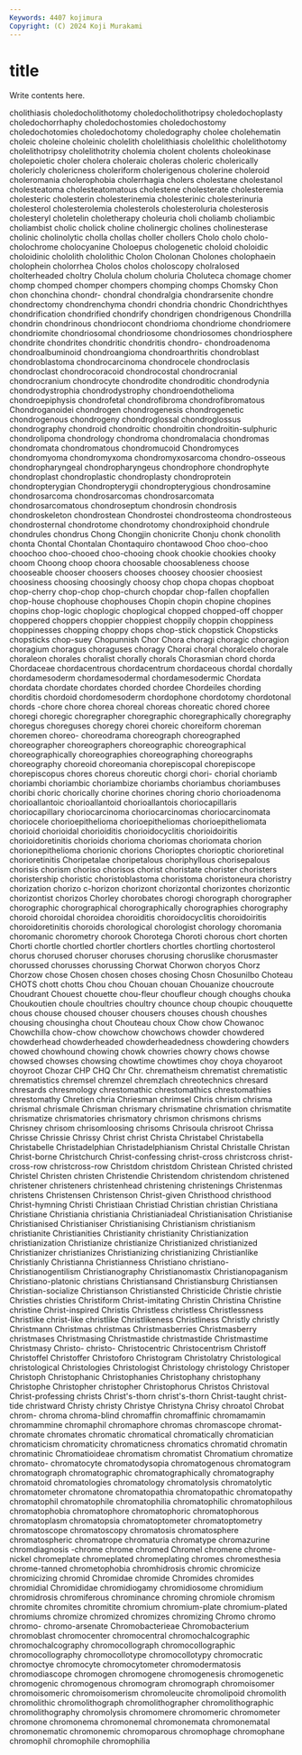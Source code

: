 ```yaml
---
Keywords: 4407 kojimura
Copyright: (C) 2024 Koji Murakami
---
```


# title

Write contents here.



cholithiasis choledocholithotomy choledocholithotripsy choledochoplasty choledochorrhaphy choledochostomies choledochostomy choledochotomies
choledochotomy choledography cholee cholehematin choleic choleine choleinic cholelith cholelithiasis cholelithic
cholelithotomy cholelithotripsy cholelithotrity cholemia cholent cholents choleokinase cholepoietic choler cholera
choleraic choleras choleric cholerically cholericly cholericness choleriform cholerigenous cholerine choleroid
choleromania cholerophobia cholerrhagia cholers cholestane cholestanol cholesteatoma cholesteatomatous cholestene cholesterate
cholesteremia cholesteric cholesterin cholesterinemia cholesterinic cholesterinuria cholesterol cholesterolemia cholesterols cholesteroluria
cholesterosis cholesteryl choletelin choletherapy choleuria choli choliamb choliambic choliambist cholic
cholick choline cholinergic cholines cholinesterase cholinic cholinolytic cholla chollas choller
chollers Cholo cholo cholo- cholochrome cholocyanine Choloepus chologenetic choloid choloidic
choloidinic chololith chololithic Cholon Cholonan Cholones cholophaein cholophein cholorrhea Cholos
cholos choloscopy cholralosed cholterheaded choltry Cholula cholum choluria Choluteca chomage
chomer chomp chomped chomper chompers chomping chomps Chomsky Chon chon
chonchina chondr- chondral chondralgia chondrarsenite chondre chondrectomy chondrenchyma chondri chondria
chondric Chondrichthyes chondrification chondrified chondrify chondrigen chondrigenous Chondrilla chondrin chondrinous
chondriocont chondrioma chondriome chondriomere chondriomite chondriosomal chondriosome chondriosomes chondriosphere chondrite
chondrites chondritic chondritis chondro- chondroadenoma chondroalbuminoid chondroangioma chondroarthritis chondroblast chondroblastoma
chondrocarcinoma chondrocele chondroclasis chondroclast chondrocoracoid chondrocostal chondrocranial chondrocranium chondrocyte chondrodite
chondroditic chondrodynia chondrodystrophia chondrodystrophy chondroendothelioma chondroepiphysis chondrofetal chondrofibroma chondrofibromatous Chondroganoidei
chondrogen chondrogenesis chondrogenetic chondrogenous chondrogeny chondroglossal chondroglossus chondrography chondroid chondroitic
chondroitin chondroitin-sulphuric chondrolipoma chondrology chondroma chondromalacia chondromas chondromata chondromatous chondromucoid
Chondromyces chondromyoma chondromyxoma chondromyxosarcoma chondro-osseous chondropharyngeal chondropharyngeus chondrophore chondrophyte chondroplast
chondroplastic chondroplasty chondroprotein chondropterygian Chondropterygii chondropterygious chondrosamine chondrosarcoma chondrosarcomas chondrosarcomata
chondrosarcomatous chondroseptum chondrosin chondrosis chondroskeleton chondrostean Chondrostei chondrosteoma chondrosteous chondrosternal
chondrotome chondrotomy chondroxiphoid chondrule chondrules chondrus Chong Chongjin chonicrite Chonju
chonk chonolith chonta Chontal Chontalan Chontaquiro chontawood Choo choo-choo choochoo
choo-chooed choo-chooing chook chookie chookies chooky choom Choong choop choora
choosable choosableness choose chooseable chooser choosers chooses choosey choosier choosiest
choosiness choosing choosingly choosy chop chopa chopas chopboat chop-cherry chop-chop
chop-church chopdar chop-fallen chopfallen chop-house chophouse chophouses Chopin chopin chopine
chopines chopins chop-logic choplogic choplogical chopped chopped-off chopper choppered choppers
choppier choppiest choppily choppin choppiness choppinesses chopping choppy chops chop-stick
chopstick Chopsticks chopsticks chop-suey Chopunnish Chor Chora choragi choragic choragion
choragium choragus choraguses choragy Chorai choral choralcelo chorale choraleon chorales
choralist chorally chorals Chorasmian chord chorda Chordaceae chordacentrous chordacentrum chordaceous
chordal chordally chordamesoderm chordamesodermal chordamesodermic Chordata chordata chordate chordates chorded
chordee Chordeiles chording chorditis chordoid chordomesoderm chordophone chordotomy chordotonal chords
-chore chore chorea choreal choreas choreatic chored choree choregi choregic
choregrapher choregraphic choregraphically choregraphy choregus choreguses choregy chorei choreic choreiform
choreman choremen choreo- choreodrama choreograph choreographed choreographer choreographers choreographic choreographical
choreographically choreographies choreographing choreographs choreography choreoid choreomania chorepiscopal chorepiscope chorepiscopus
chores choreus choreutic chorgi chori- chorial choriamb choriambi choriambic choriambize
choriambs choriambus choriambuses choribi choric chorically chorine chorines choring chorio
chorioadenoma chorioallantoic chorioallantoid chorioallantois choriocapillaris choriocapillary choriocarcinoma choriocarcinomas choriocarcinomata choriocele
chorioepithelioma chorioepitheliomas chorioepitheliomata chorioid chorioidal chorioiditis chorioidocyclitis chorioidoiritis chorioidoretinitis chorioids
chorioma choriomas choriomata chorion chorionepithelioma chorionic chorions Chorioptes chorioptic chorioretinal
chorioretinitis Choripetalae choripetalous choriphyllous chorisepalous chorisis chorism choriso chorisos chorist
choristate chorister choristers choristership choristic choristoblastoma choristoma choristoneura choristry chorization
chorizo c-horizon chorizont chorizontal chorizontes chorizontic chorizontist chorizos Chorley chorobates
chorogi chorograph chorographer chorographic chorographical chorographically chorographies chorography choroid choroidal
choroidea choroiditis choroidocyclitis choroidoiritis choroidoretinitis choroids chorological chorologist chorology choromania
choromanic chorometry chorook Chorotega Choroti chorous chort chorten Chorti chortle
chortled chortler chortlers chortles chortling chortosterol chorus chorused choruser choruses
chorusing choruslike chorusmaster chorussed chorusses chorussing Chorwat Chorwon choryos Chorz
Chorzow chose Chosen chosen choses chosing Chosn Chosunilbo Choteau CHOTS
chott chotts Chou chou Chouan chouan Chouanize choucroute Choudrant Chouest
chouette chou-fleur choufleur chough choughs chouka Choukoutien choule choultries choultry
chounce choup choupic chouquette chous chouse choused chouser chousers chouses
choush choushes chousing chousingha chout Chouteau choux Chow chow Chowanoc
Chowchilla chow-chow chowchow chowchows chowder chowdered chowderhead chowderheaded chowderheadedness chowdering
chowders chowed chowhound chowing chowk chowries chowry chows chowse chowsed
chowses chowsing chowtime chowtimes choy choya choyaroot choyroot Chozar CHP
CHQ Chr Chr. chrematheism chrematist chrematistic chrematistics chremsel chremzel chremzlach
chreotechnics chresard chresards chresmology chrestomathic chrestomathics chrestomathies chrestomathy Chretien chria
Chriesman chrimsel Chris chrism chrisma chrismal chrismale Chrisman chrismary chrismatine
chrismation chrismatite chrismatize chrismatories chrismatory chrismon chrismons chrisms Chrisney chrisom
chrisomloosing chrisoms Chrisoula chrisroot Chrissa Chrisse Chrissie Chrissy Christ christ
Christa Christabel Christabella Christabelle Christadelphian Christadelphianism Christal Christalle Christan Christ-borne
Christchurch Christ-confessing christ-cross christcross christ-cross-row christcross-row Christdom christdom Christean Christed
christed Christel Christen christen Christendie Christendom christendom christened christener christeners
christenhead christening christenings Christenmas christens Christensen Christenson Christ-given Christhood christhood
Christ-hymning Christi Christiaan Christiad Christian christian Christiana Christiane Christiania christiania
Christianiadeal Christianisation Christianise Christianised Christianiser Christianising Christianism christianism christianite Christianities
Christianity christianity Christianization christianization Christianize christianize Christianized christianized Christianizer christianizes
Christianizing christianizing Christianlike Christianly Christianna Christianness Christiano christiano- Christianogentilism Christianography
Christianomastix Christianopaganism Christiano-platonic christians Christiansand Christiansburg Christiansen Christian-socialize Christianson Christiansted
Christicide Christie christie Christies christies Christiform Christ-imitating Christin Christina Christine
christine Christ-inspired Christis Christless christless Christlessness Christlike christ-like christlike Christlikeness
Christliness Christly christly Christmann Christmas christmas Christmasberries Christmasberry christmases Christmasing
Christmastide christmastide Christmastime Christmasy Christo- christo- Christocentric Christocentrism Christoff Christoffel
Christoffer Christoforo Christogram Christolatry Christological christological Christologies Christologist Christology christology
Christoper Christoph Christophanic Christophanies Christophany christophany Christophe Christopher christopher Christophorus
Christos Christoval Christ-professing christs Christ's-thorn christ's-thorn Christ-taught christ-tide christward Christy
christy Christye Christyna Chrisy chroatol Chrobat chrom- chroma chroma-blind chromaffin
chromaffinic chromamamin chromammine chromaphil chromaphore chromas chromascope chromat- chromate chromates
chromatic chromatical chromatically chromatician chromaticism chromaticity chromaticness chromatics chromatid chromatin
chromatinic Chromatioideae chromatism chromatist Chromatium chromatize chromato- chromatocyte chromatodysopia chromatogenous
chromatogram chromatograph chromatographic chromatographically chromatography chromatoid chromatologies chromatology chromatolysis chromatolytic
chromatometer chromatone chromatopathia chromatopathic chromatopathy chromatophil chromatophile chromatophilia chromatophilic chromatophilous
chromatophobia chromatophore chromatophoric chromatophorous chromatoplasm chromatopsia chromatoptometer chromatoptometry chromatoscope chromatoscopy
chromatosis chromatosphere chromatospheric chromatrope chromaturia chromatype chromazurine chromdiagnosis -chrome chrome
chromed Chromel chromene chrome-nickel chromeplate chromeplated chromeplating chromes chromesthesia chrome-tanned
chrometophobia chromhidrosis chromic chromicize chromicizing chromid Chromidae chromide Chromides chromides
chromidial Chromididae chromidiogamy chromidiosome chromidium chromidrosis chromiferous chrominance chroming chromiole
chromism chromite chromites chromitite chromium chromium-plate chromium-plated chromiums chromize chromized
chromizes chromizing Chromo chromo chromo- chromo-arsenate Chromobacterieae Chromobacterium chromoblast chromocenter
chromocentral chromochalcographic chromochalcography chromocollograph chromocollographic chromocollography chromocollotype chromocollotypy chromocratic chromoctye
chromocyte chromocytometer chromodermatosis chromodiascope chromogen chromogene chromogenesis chromogenetic chromogenic chromogenous
chromogram chromograph chromoisomer chromoisomeric chromoisomerism chromoleucite chromolipoid chromolith chromolithic chromolithograph
chromolithographer chromolithographic chromolithography chromolysis chromomere chromomeric chromometer chromone chromonema chromonemal
chromonemata chromonematal chromonematic chromonemic chromoparous chromophage chromophane chromophil chromophile chromophilia
